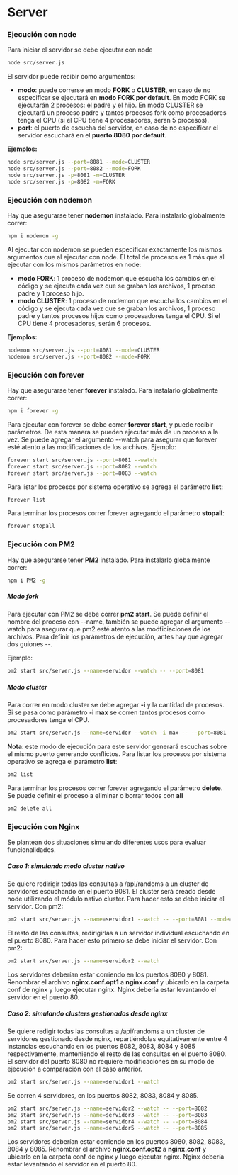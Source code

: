 # Server
### Ejecución con **node**
Para iniciar el servidor se debe ejecutar con node
```sh
node src/server.js
```

El servidor puede recibir como argumentos:
- **modo**: puede correrse en modo **FORK** o **CLUSTER**, en caso de no especificar se ejecutará en **modo FORK por default**. En modo FORK se ejecutarán 2 procesos: el padre y el hijo. En modo CLUSTER se ejecutará un proceso padre y tantos procesos fork como procesadores tenga el CPU (si el CPU tiene 4 procesadores, seran 5 procesos).
- **port**: el puerto de escucha del servidor, en caso de no especificar el servidor escuchará en el **puerto 8080 por default**. 

**Ejemplos:**
```sh
node src/server.js --port=8081 --mode=CLUSTER
node src/server.js --port=8082 --mode=FORK
node src/server.js -p=8081 -m=CLUSTER
node src/server.js -p=8082 -m=FORK
```
### Ejecución con **nodemon**
Hay que asegurarse tener **nodemon** instalado. Para instalarlo globalmente correr:
```sh
npm i nodemon -g
```
Al ejecutar con nodemon se pueden especificar exactamente los mismos argumentos que al ejecutar con node. El total de procesos es 1 más que al ejecutar con los mismos parámetros en node:
- **modo FORK**: 1 proceso de nodemon que escucha los cambios en el código y se ejecuta cada vez que se graban los archivos, 1 proceso padre y 1 proceso hijo.
- **modo CLUSTER**: 1 proceso de nodemon que escucha los cambios en el código y se ejecuta cada vez que se graban los archivos, 1 proceso padre y tantos procesos hijos como procesadores tenga el CPU. Si el CPU tiene 4 procesadores, serán 6 procesos.

**Ejemplos:**
```sh
nodemon src/server.js --port=8081 --mode=CLUSTER
nodemon src/server.js --port=8082 --mode=FORK
```
### Ejecución con **forever**
Hay que asegurarse tener **forever** instalado. Para instalarlo globalmente correr:
```sh
npm i forever -g
```
Para ejecutar con forever se debe correr **forever start**, y puede recibir parámetros. De esta manera se pueden ejecutar más de un proceso a la vez. Se puede agregar el argumento --watch para asegurar que forever esté atento a las modificaciones de los archivos. Ejemplo:
```sh
forever start src/server.js --port=8081 --watch
forever start src/server.js --port=8082 --watch
forever start src/server.js --port=8083 --watch
```
Para listar los procesos por sistema operativo se agrega el parámetro **list**:
```sh
forever list
```
Para terminar los procesos correr forever agregando el parámetro **stopall**:
```sh
forever stopall
```
### Ejecución con **PM2**
Hay que asegurarse tener **PM2** instalado. Para instalarlo globalmente correr:
```sh
npm i PM2 -g
```
##### Modo fork
Para ejecutar con PM2 se debe correr **pm2 start**. Se puede definir el nombre del proceso con --name, también se puede agregar el argumento --watch para asegurar que pm2 esté atento a las modficiaciones de los archivos. Para definir los parámetros de ejecución, antes hay que agregar dos guiones --. 

Ejemplo:
```sh
pm2 start src/server.js --name=servidor --watch -- --port=8081
```
##### Modo cluster
Para correr en modo cluster se debe agregar **-i** y la cantidad de procesos. Si se pasa como parámetro **-i max** se corren tantos procesos como procesadores tenga el CPU.
```sh
pm2 start src/server.js --name=servidor --watch -i max -- --port=8081
```
**Nota**: este modo de ejecución para este servidor generará escuchas sobre el mismo puerto generando conflictos.
Para listar los procesos por sistema operativo se agrega el parámetro **list**:
```sh
pm2 list
```
Para terminar los procesos correr forever agregando el parámetro **delete**. Se puede definir el proceso a eliminar o borrar todos con **all**
```sh
pm2 delete all
```
### Ejecución con **Nginx**
Se plantean dos situaciones simulando diferentes usos para evaluar funcionalidades.
##### Caso 1: simulando modo cluster nativo
Se quiere redirigir todas las consultas a /api/randoms a un cluster de servidores escuchando en el puerto 8081. El cluster será creado desde node utilizando el módulo nativo cluster. Para hacer esto se debe iniciar el servidor. Con pm2:
```sh
pm2 start src/server.js --name=servidor1 --watch -- --port=8081 --mode=CLUSTER
```
El resto de las consultas, redirigirlas a un servidor individual escuchando en el puerto 8080. Para hacer esto primero se debe iniciar el servidor. Con pm2:
```sh
pm2 start src/server.js --name=servidor2 --watch
```
Los servidores deberían estar corriendo en los puertos 8080 y 8081.
Renombrar el archivo **nginx.conf.opt1** a **nginx.conf** y ubicarlo en la carpeta conf de nginx y luego ejecutar nginx. Nginx debería estar levantando el servidor en el puerto 80.
##### Caso 2: simulando clusters gestionados desde nginx
Se quiere redigir todas las consultas a /api/randoms a un cluster de servidores gestionado desde nginx, repartiéndolas equitativamente entre 4 instancias escuchando en los puertos 8082, 8083, 8084 y 8085 respectivamente, manteniendo el resto de las consultas en el puerto 8080.
El servidor del puerto 8080 no requiere modificaciones en su modo de ejecución a comparación con el caso anterior.
```sh
pm2 start src/server.js --name=servidor1 --watch 
```
Se corren 4 servidores, en los puertos 8082, 8083, 8084 y 8085.
```sh
pm2 start src/server.js --name=servidor2 --watch -- --port=8082
pm2 start src/server.js --name=servidor3 --watch -- --port=8083
pm2 start src/server.js --name=servidor4 --watch -- --port=8084
pm2 start src/server.js --name=servidor5 --watch -- --port=8085
```
Los servidores deberían estar corriendo en los puertos 8080, 8082, 8083, 8084 y 8085.
Renombrar el archivo **nginx.conf.opt2** a **nginx.conf** y ubicarlo en la carpeta conf de nginx y luego ejecutar nginx. Nginx debería estar levantando el servidor en el puerto 80.